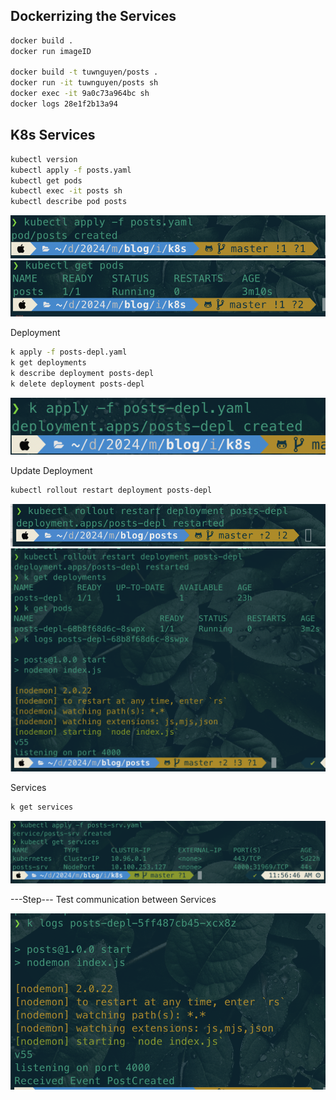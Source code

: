 ## Dockerrizing the Services
```bash
docker build .
docker run imageID

docker build -t tuwnguyen/posts .
docker run -it tuwnguyen/posts sh
docker exec -it 9a0c73a964bc sh
docker logs 28e1f2b13a94
```

## K8s Services
```bash
kubectl version
kubectl apply -f posts.yaml
kubectl get pods
kubectl exec -it posts sh
kubectl describe pod posts
```
![alt text](README_IMG/image.png)
![alt text](README_IMG/image1.png)

Deployment
```bash
k apply -f posts-depl.yaml
k get deployments
k describe deployment posts-depl
k delete deployment posts-depl


```
![alt text](README_IMG/image2.png)

Update Deployment
```bash
kubectl rollout restart deployment posts-depl
```
![alt text](README_IMG/image3.png)
![alt text](README_IMG/image4.png)

Services
```bash
k get services
```
![alt text](README_IMG/image5.png)


---Step---
Test communication between Services

![alt text](README_IMG/image6.png)